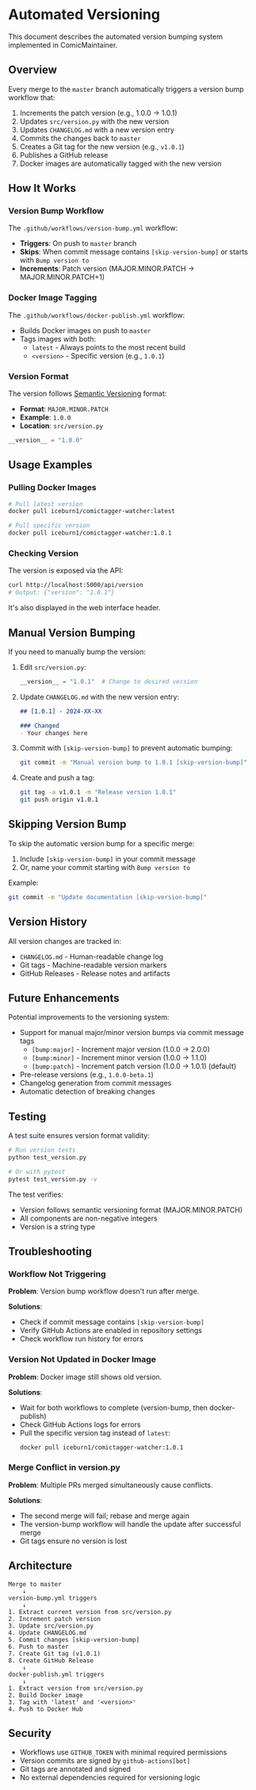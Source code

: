 # Automated Versioning

This document describes the automated version bumping system implemented in ComicMaintainer.

## Overview

Every merge to the `master` branch automatically triggers a version bump workflow that:
1. Increments the patch version (e.g., 1.0.0 → 1.0.1)
2. Updates `src/version.py` with the new version
3. Updates `CHANGELOG.md` with a new version entry
4. Commits the changes back to `master`
5. Creates a Git tag for the new version (e.g., `v1.0.1`)
6. Publishes a GitHub release
7. Docker images are automatically tagged with the new version

## How It Works

### Version Bump Workflow

The `.github/workflows/version-bump.yml` workflow:
- **Triggers**: On push to `master` branch
- **Skips**: When commit message contains `[skip-version-bump]` or starts with `Bump version to`
- **Increments**: Patch version (MAJOR.MINOR.PATCH → MAJOR.MINOR.PATCH+1)

### Docker Image Tagging

The `.github/workflows/docker-publish.yml` workflow:
- Builds Docker images on push to `master`
- Tags images with both:
  - `latest` - Always points to the most recent build
  - `<version>` - Specific version (e.g., `1.0.1`)

### Version Format

The version follows [Semantic Versioning](https://semver.org/) format:
- **Format**: `MAJOR.MINOR.PATCH`
- **Example**: `1.0.0`
- **Location**: `src/version.py`

```python
__version__ = "1.0.0"
```

## Usage Examples

### Pulling Docker Images

```bash
# Pull latest version
docker pull iceburn1/comictagger-watcher:latest

# Pull specific version
docker pull iceburn1/comictagger-watcher:1.0.1
```

### Checking Version

The version is exposed via the API:

```bash
curl http://localhost:5000/api/version
# Output: {"version": "1.0.1"}
```

It's also displayed in the web interface header.

## Manual Version Bumping

If you need to manually bump the version:

1. Edit `src/version.py`:
   ```python
   __version__ = "1.0.1"  # Change to desired version
   ```

2. Update `CHANGELOG.md` with the new version entry:
   ```markdown
   ## [1.0.1] - 2024-XX-XX
   
   ### Changed
   - Your changes here
   ```

3. Commit with `[skip-version-bump]` to prevent automatic bumping:
   ```bash
   git commit -m "Manual version bump to 1.0.1 [skip-version-bump]"
   ```

4. Create and push a tag:
   ```bash
   git tag -a v1.0.1 -m "Release version 1.0.1"
   git push origin v1.0.1
   ```

## Skipping Version Bump

To skip the automatic version bump for a specific merge:

1. Include `[skip-version-bump]` in your commit message
2. Or, name your commit starting with `Bump version to`

Example:
```bash
git commit -m "Update documentation [skip-version-bump]"
```

## Version History

All version changes are tracked in:
- `CHANGELOG.md` - Human-readable change log
- Git tags - Machine-readable version markers
- GitHub Releases - Release notes and artifacts

## Future Enhancements

Potential improvements to the versioning system:

- Support for manual major/minor version bumps via commit message tags
  - `[bump:major]` - Increment major version (1.0.0 → 2.0.0)
  - `[bump:minor]` - Increment minor version (1.0.0 → 1.1.0)
  - `[bump:patch]` - Increment patch version (1.0.0 → 1.0.1) (default)
- Pre-release versions (e.g., `1.0.0-beta.1`)
- Changelog generation from commit messages
- Automatic detection of breaking changes

## Testing

A test suite ensures version format validity:

```bash
# Run version tests
python test_version.py

# Or with pytest
pytest test_version.py -v
```

The test verifies:
- Version follows semantic versioning format (MAJOR.MINOR.PATCH)
- All components are non-negative integers
- Version is a string type

## Troubleshooting

### Workflow Not Triggering

**Problem**: Version bump workflow doesn't run after merge.

**Solutions**:
- Check if commit message contains `[skip-version-bump]`
- Verify GitHub Actions are enabled in repository settings
- Check workflow run history for errors

### Version Not Updated in Docker Image

**Problem**: Docker image still shows old version.

**Solutions**:
- Wait for both workflows to complete (version-bump, then docker-publish)
- Check GitHub Actions logs for errors
- Pull the specific version tag instead of `latest`:
  ```bash
  docker pull iceburn1/comictagger-watcher:1.0.1
  ```

### Merge Conflict in version.py

**Problem**: Multiple PRs merged simultaneously cause conflicts.

**Solutions**:
- The second merge will fail; rebase and merge again
- The version-bump workflow will handle the update after successful merge
- Git tags ensure no version is lost

## Architecture

```
Merge to master
    ↓
version-bump.yml triggers
    ↓
1. Extract current version from src/version.py
2. Increment patch version
3. Update src/version.py
4. Update CHANGELOG.md
5. Commit changes [skip-version-bump]
6. Push to master
7. Create Git tag (v1.0.1)
8. Create GitHub Release
    ↓
docker-publish.yml triggers
    ↓
1. Extract version from src/version.py
2. Build Docker image
3. Tag with 'latest' and '<version>'
4. Push to Docker Hub
```

## Security

- Workflows use `GITHUB_TOKEN` with minimal required permissions
- Version commits are signed by `github-actions[bot]`
- Git tags are annotated and signed
- No external dependencies required for versioning logic
